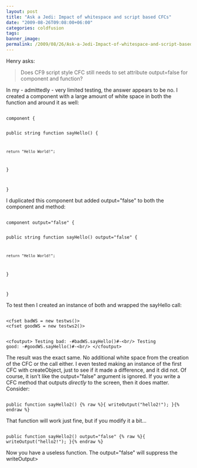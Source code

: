 ```yaml
---
layout: post
title: "Ask a Jedi: Impact of whitespace and script based CFCs"
date: "2009-08-26T09:08:00+06:00"
categories: coldfusion 
tags: 
banner_image: 
permalink: /2009/08/26/Ask-a-Jedi-Impact-of-whitespace-and-script-based-CFCs
---
```


Henry asks:

<blockquote>
Does CF9 script style CFC still needs to set attribute output=false for component and function?
</blockquote>

In my - admittedly - very limited testing, the answer appears to be no. I created a component with a large amount of white space in both the function and around it as well:
<!--more-->
<code>
component {


public string function sayHello() {











	return "Hello World!";

}


}
</code>

I duplicated this component but added output="false" to both the component and method:

<code>
component output="false" {


public string function sayHello() output="false" {











	return "Hello World!";

}


}
</code>

To test then I created an instance of both and wrapped the sayHello call:

<code>
&lt;cfset badWS = new testws()&gt;
&lt;cfset goodWS = new testws2()&gt;

&lt;cfoutput&gt;
Testing bad: -#badWS.sayHello()#-&lt;br/&gt;
Testing good: -#goodWS.sayHello()#-&lt;br/&gt;
&lt;/cfoutput&gt;
</code>

The result was the exact same. No additional white space from the creation of the CFC or the call either. I even tested making an instance of the first CFC with createObject, just to see if it made a difference, and it did not. Of course, it isn't like the output="false" argument is ignored. If you write a CFC method that outputs <i>directly</i> to the screen, then it does matter. Consider:

<code>
public function sayHello2() {% raw %}{ writeOutput("hello2!"); }{% endraw %}
</code>

That function will work just fine, but if you modify it a bit...

<code>
public function sayHello2() output="false" {% raw %}{ writeOutput("hello2!"); }{% endraw %}
</code>

Now you have a useless function. The output="false" will suppress the writeOutput>